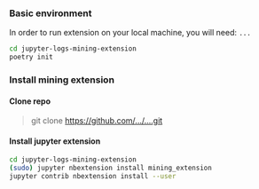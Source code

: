 ### Basic environment
In order to run extension on your local machine, you will need: `...`

```bash
cd jupyter-logs-mining-extension
poetry init 
```

### Install mining extension
#### Clone repo
> git clone https://github.com/.../....git

#### Install jupyter extension
```bash
cd jupyter-logs-mining-extension
(sudo) jupyter nbextension install mining_extension
jupyter contrib nbextension install --user
```
